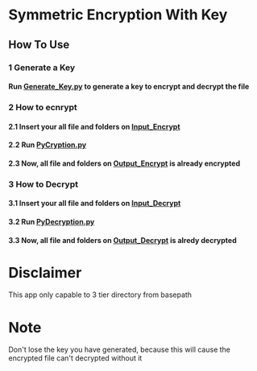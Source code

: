 # Symmetric Encryption With Key
## How To Use
### 1 Generate a Key
#### Run [Generate_Key.py](https://github.com/ghilmanaji/PyCryption/blob/main/Symmetric/Symmetric_key/Generate_Key.py) to generate a key to encrypt and decrypt the file
### 2 How to ecnrypt
#### 2.1 Insert your all file and folders on [Input_Encrypt](https://github.com/ghilmanaji/PyCryption/tree/main/Symmetric/Symmetric_key/Input_Encrypt)
#### 2.2 Run [PyCryption.py](https://github.com/ghilmanaji/PyCryption/blob/main/Symmetric/Symmetric_key/PyCryption.py)
#### 2.3 Now, all file and folders on [Output_Encrypt](https://github.com/ghilmanaji/PyCryption/tree/main/Symmetric/Symmetric_key/Output_Encrypt) is already encrypted
### 3 How to Decrypt
#### 3.1 Insert your all file and folders on [Input_Decrypt](https://github.com/ghilmanaji/PyCryption/tree/main/Symmetric/Symmetric_key/Input_Decrypt)
#### 3.2 Run [PyDecryption.py](https://github.com/ghilmanaji/PyCryption/blob/main/Symmetric/Symmetric_key/PyDecryption.py)
#### 3.3 Now, all file and folders on [Output_Decrypt](https://github.com/ghilmanaji/PyCryption/tree/main/Symmetric/Symmetric_key/Output_Encrypt) is alredy decrypted

# Disclaimer
This app only capable to 3 tier directory from basepath
# Note
Don't lose the key you have generated, because this will cause the encrypted file can't decrypted without it
